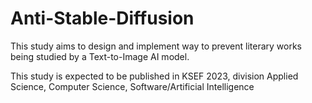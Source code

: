 # Anti-Stable-Diffusion

This study aims to design and implement way to prevent literary works being studied by a Text-to-Image AI model.

This study is expected to be published in KSEF 2023, division Applied Science, Computer Science, Software/Artificial Intelligence
